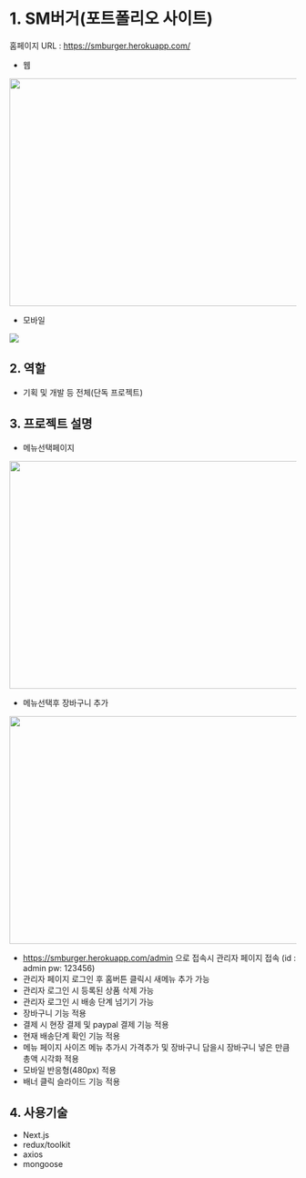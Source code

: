 # 1. SM버거(포트폴리오 사이트)

홈페이지 URL : https://smburger.herokuapp.com/

* 웹
<img src="https://user-images.githubusercontent.com/89256060/160676100-58d4dbcf-567e-47fc-b4bd-1d0381f6f237.JPG" width="800" height="400">

* 모바일 <br>
<img src="https://user-images.githubusercontent.com/89256060/160870410-74fc5331-e60c-4f38-a6a3-16b88eeab3ec.JPG">

## 2. 역할
* 기획 및 개발 등 전체(단독 프로젝트)

## 3. 프로젝트 설명
* 메뉴선택페이지 
<img src="https://user-images.githubusercontent.com/89256060/160892374-03c96559-bfeb-4b36-8128-d654ff39b756.JPG" width="800" height="400">

* 메뉴선택후 장바구니 추가
<img src="https://user-images.githubusercontent.com/89256060/160892376-2cfe7cb4-db7e-4287-874b-2795cc69b512.JPG" width="800" height="400">

* https://smburger.herokuapp.com/admin 으로 접속시 관리자 페이지 접속 (id : admin pw: 123456)
* 관리자 페이지 로그인 후 홈버튼 클릭시 새메뉴 추가 가능
* 관리자 로그인 시 등록된 상품 삭제 가능
* 관리자 로그인 시 배송 단계 넘기기 가능
* 장바구니 기능 적용
* 결제 시 현장 결제 및 paypal 결제 기능 적용
* 현재 배송단계 확인 기능 적용
* 메뉴 페이지 사이즈 메뉴 추가시 가격추가 및 장바구니 담을시 장바구니 넣은 만큼 총액 시각화 적용
* 모바일 반응형(480px) 적용
* 배너 클릭 슬라이드 기능 적용


## 4. 사용기술
* Next.js
* redux/toolkit
* axios
* mongoose

